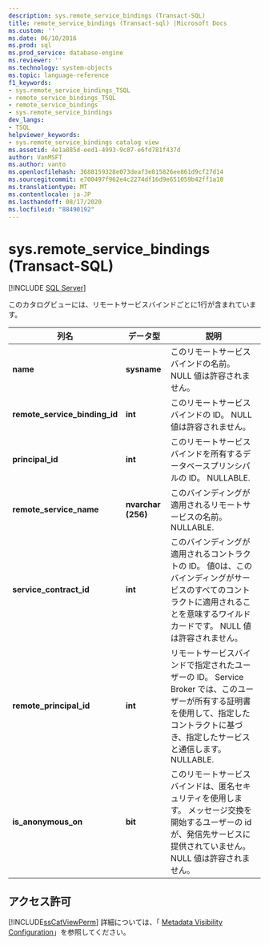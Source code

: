 ```yaml
---
description: sys.remote_service_bindings (Transact-SQL)
title: remote_service_bindings (Transact-sql) |Microsoft Docs
ms.custom: ''
ms.date: 06/10/2016
ms.prod: sql
ms.prod_service: database-engine
ms.reviewer: ''
ms.technology: system-objects
ms.topic: language-reference
f1_keywords:
- sys.remote_service_bindings_TSQL
- remote_service_bindings_TSQL
- remote_service_bindings
- sys.remote_service_bindings
dev_langs:
- TSQL
helpviewer_keywords:
- sys.remote_service_bindings catalog view
ms.assetid: 4e1a885d-eed1-4993-9c87-e6fd781f437d
author: VanMSFT
ms.author: vanto
ms.openlocfilehash: 3688159328e073deaf3e815826ee861d9cf27d14
ms.sourcegitcommit: e700497f962e4c2274df16d9e651059b42ff1a10
ms.translationtype: MT
ms.contentlocale: ja-JP
ms.lasthandoff: 08/17/2020
ms.locfileid: "88490192"
---
```

# <a name="sysremote_service_bindings-transact-sql"></a>sys.remote_service_bindings (Transact-SQL)
[!INCLUDE [SQL Server](../../includes/applies-to-version/sqlserver.md)]

  このカタログビューには、リモートサービスバインドごとに1行が含まれています。 
  
|列名|データ型|説明|  
|-----------------|---------------|-----------------|  
|**name**|**sysname**|このリモートサービスバインドの名前。 NULL 値は許容されません。|  
|**remote_service_binding_id**|**int**|このリモートサービスバインドの ID。 NULL 値は許容されません。|  
|**principal_id**|**int**|このリモートサービスバインドを所有するデータベースプリンシパルの ID。 NULLABLE.|  
|**remote_service_name**|**nvarchar (256)**|このバインディングが適用されるリモートサービスの名前。 NULLABLE.|  
|**service_contract_id**|**int**|このバインディングが適用されるコントラクトの ID。 値0は、このバインディングがサービスのすべてのコントラクトに適用されることを意味するワイルドカードです。 NULL 値は許容されません。|  
|**remote_principal_id**|**int**|リモートサービスバインドで指定されたユーザーの ID。 Service Broker では、このユーザーが所有する証明書を使用して、指定したコントラクトに基づき、指定したサービスと通信します。 NULLABLE.|  
|**is_anonymous_on**|**bit**|このリモートサービスバインドは、匿名セキュリティを使用します。 メッセージ交換を開始するユーザーの id が、発信先サービスに提供されていません。 NULL 値は許容されません。|  
  
## <a name="permissions"></a>アクセス許可  
 [!INCLUDE[ssCatViewPerm](../../includes/sscatviewperm-md.md)] 詳細については、「 [Metadata Visibility Configuration](../../relational-databases/security/metadata-visibility-configuration.md)」を参照してください。  
  
  
